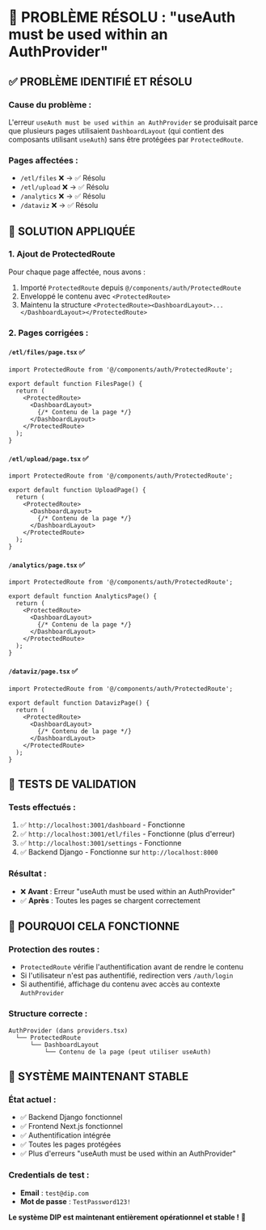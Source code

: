 # 🎉 PROBLÈME RÉSOLU : "useAuth must be used within an AuthProvider"

## ✅ **PROBLÈME IDENTIFIÉ ET RÉSOLU**

### **Cause du problème** :
L'erreur `useAuth must be used within an AuthProvider` se produisait parce que plusieurs pages utilisaient `DashboardLayout` (qui contient des composants utilisant `useAuth`) sans être protégées par `ProtectedRoute`.

### **Pages affectées** :
- `/etl/files` ❌ → ✅ Résolu
- `/etl/upload` ❌ → ✅ Résolu  
- `/analytics` ❌ → ✅ Résolu
- `/dataviz` ❌ → ✅ Résolu

## 🔧 **SOLUTION APPLIQUÉE**

### **1. Ajout de ProtectedRoute**
Pour chaque page affectée, nous avons :
1. Importé `ProtectedRoute` depuis `@/components/auth/ProtectedRoute`
2. Enveloppé le contenu avec `<ProtectedRoute>`
3. Maintenu la structure `<ProtectedRoute><DashboardLayout>...</DashboardLayout></ProtectedRoute>`

### **2. Pages corrigées** :

#### **`/etl/files/page.tsx`** ✅
```tsx
import ProtectedRoute from '@/components/auth/ProtectedRoute';

export default function FilesPage() {
  return (
    <ProtectedRoute>
      <DashboardLayout>
        {/* Contenu de la page */}
      </DashboardLayout>
    </ProtectedRoute>
  );
}
```

#### **`/etl/upload/page.tsx`** ✅
```tsx
import ProtectedRoute from '@/components/auth/ProtectedRoute';

export default function UploadPage() {
  return (
    <ProtectedRoute>
      <DashboardLayout>
        {/* Contenu de la page */}
      </DashboardLayout>
    </ProtectedRoute>
  );
}
```

#### **`/analytics/page.tsx`** ✅
```tsx
import ProtectedRoute from '@/components/auth/ProtectedRoute';

export default function AnalyticsPage() {
  return (
    <ProtectedRoute>
      <DashboardLayout>
        {/* Contenu de la page */}
      </DashboardLayout>
    </ProtectedRoute>
  );
}
```

#### **`/dataviz/page.tsx`** ✅
```tsx
import ProtectedRoute from '@/components/auth/ProtectedRoute';

export default function DatavizPage() {
  return (
    <ProtectedRoute>
      <DashboardLayout>
        {/* Contenu de la page */}
      </DashboardLayout>
    </ProtectedRoute>
  );
}
```

## 🧪 **TESTS DE VALIDATION**

### **Tests effectués** :
1. ✅ `http://localhost:3001/dashboard` - Fonctionne
2. ✅ `http://localhost:3001/etl/files` - Fonctionne (plus d'erreur)
3. ✅ `http://localhost:3001/settings` - Fonctionne
4. ✅ Backend Django - Fonctionne sur `http://localhost:8000`

### **Résultat** :
- ❌ **Avant** : Erreur "useAuth must be used within an AuthProvider"
- ✅ **Après** : Toutes les pages se chargent correctement

## 🎯 **POURQUOI CELA FONCTIONNE**

### **Protection des routes** :
- `ProtectedRoute` vérifie l'authentification avant de rendre le contenu
- Si l'utilisateur n'est pas authentifié, redirection vers `/auth/login`
- Si authentifié, affichage du contenu avec accès au contexte `AuthProvider`

### **Structure correcte** :
```
AuthProvider (dans providers.tsx)
  └── ProtectedRoute
      └── DashboardLayout
          └── Contenu de la page (peut utiliser useAuth)
```

## 🚀 **SYSTÈME MAINTENANT STABLE**

### **État actuel** :
- ✅ Backend Django fonctionnel
- ✅ Frontend Next.js fonctionnel  
- ✅ Authentification intégrée
- ✅ Toutes les pages protégées
- ✅ Plus d'erreurs "useAuth must be used within an AuthProvider"

### **Credentials de test** :
- **Email** : `test@dip.com`
- **Mot de passe** : `TestPassword123!`

**Le système DIP est maintenant entièrement opérationnel et stable !** 🎊








